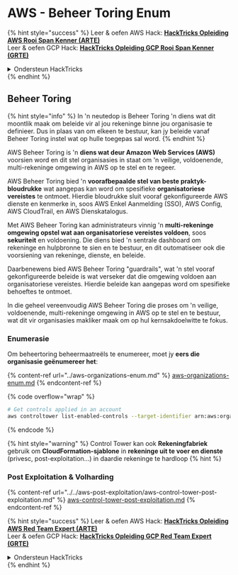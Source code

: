 # AWS - Beheer Toring Enum

{% hint style="success" %}
Leer & oefen AWS Hack: <img src="/.gitbook/assets/image.png" alt="" data-size="line">[**HackTricks Opleiding AWS Rooi Span Kenner (ARTE)**](https://training.hacktricks.xyz/courses/arte)<img src="/.gitbook/assets/image.png" alt="" data-size="line">\
Leer & oefen GCP Hack: <img src="/.gitbook/assets/image (2).png" alt="" data-size="line">[**HackTricks Opleiding GCP Rooi Span Kenner (GRTE)**<img src="/.gitbook/assets/image (2).png" alt="" data-size="line">](https://training.hacktricks.xyz/courses/grte)

<details>

<summary>Ondersteun HackTricks</summary>

* Kontroleer die [**inskrywingsplanne**](https://github.com/sponsors/carlospolop)!
* **Sluit aan by die** 💬 [**Discord groep**](https://discord.gg/hRep4RUj7f) of die [**telegram groep**](https://t.me/peass) of **volg** ons op **Twitter** 🐦 [**@hacktricks\_live**](https://twitter.com/hacktricks\_live)**.**
* **Deel hacktruuks deur PRs in te dien by die** [**HackTricks**](https://github.com/carlospolop/hacktricks) en [**HackTricks Cloud**](https://github.com/carlospolop/hacktricks-cloud) github-opslag.

</details>
{% endhint %}

## Beheer Toring

{% hint style="info" %}
In 'n neutedop is Beheer Toring 'n diens wat dit moontlik maak om beleide vir al jou rekeninge binne jou organisasie te definieer. Dus in plaas van om elkeen te bestuur, kan jy beleide vanaf Beheer Toring instel wat op hulle toegepas sal word.
{% endhint %}

AWS Beheer Toring is 'n **diens wat deur Amazon Web Services (AWS)** voorsien word en dit stel organisasies in staat om 'n veilige, voldoenende, multi-rekeninge omgewing in AWS op te stel en te regeer.

AWS Beheer Toring bied 'n **voorafbepaalde stel van beste praktyk-bloudrukke** wat aangepas kan word om spesifieke **organisatoriese vereistes** te ontmoet. Hierdie bloudrukke sluit vooraf gekonfigureerde AWS dienste en kenmerke in, soos AWS Enkel Aanmelding (SSO), AWS Config, AWS CloudTrail, en AWS Dienskatalogus.

Met AWS Beheer Toring kan administrateurs vinnig 'n **multi-rekeninge omgewing opstel wat aan organisatoriese vereistes voldoen**, soos **sekuriteit** en voldoening. Die diens bied 'n sentrale dashboard om rekeninge en hulpbronne te sien en te bestuur, en dit outomatiseer ook die voorsiening van rekeninge, dienste, en beleide.

Daarbenewens bied AWS Beheer Toring "guardrails", wat 'n stel vooraf gekonfigureerde beleide is wat verseker dat die omgewing voldoen aan organisatoriese vereistes. Hierdie beleide kan aangepas word om spesifieke behoeftes te ontmoet.

In die geheel vereenvoudig AWS Beheer Toring die proses om 'n veilige, voldoenende, multi-rekeninge omgewing in AWS op te stel en te bestuur, wat dit vir organisasies makliker maak om op hul kernsakdoelwitte te fokus.

### Enumerasie

Om beheertoring beheermaatreëls te enumereer, moet jy **eers die organisasie geënumereer het**:

{% content-ref url="../aws-organizations-enum.md" %}
[aws-organizations-enum.md](../aws-organizations-enum.md)
{% endcontent-ref %}

{% code overflow="wrap" %}
```bash
# Get controls applied in an account
aws controltower list-enabled-controls --target-identifier arn:aws:organizations::<acc_id>:ou/<ou-id>
```
{% endcode %}

{% hint style="warning" %}
Control Tower kan ook **Rekeningfabriek** gebruik om **CloudFormation-sjablone** in **rekeninge uit te voer en dienste** (privesc, post-exploitation...) in daardie rekeninge te hardloop
{% hint %}

### Post Exploitation & Volharding

{% content-ref url="../../aws-post-exploitation/aws-control-tower-post-exploitation.md" %}
[aws-control-tower-post-exploitation.md](../../aws-post-exploitation/aws-control-tower-post-exploitation.md)
{% endcontent-ref %}

{% hint style="success" %}
Leer & oefen AWS Hack: <img src="/.gitbook/assets/image.png" alt="" data-size="line">[**HackTricks Opleiding AWS Red Team Expert (ARTE)**](https://training.hacktricks.xyz/courses/arte)<img src="/.gitbook/assets/image.png" alt="" data-size="line">\
Leer & oefen GCP Hack: <img src="/.gitbook/assets/image (2).png" alt="" data-size="line">[**HackTricks Opleiding GCP Red Team Expert (GRTE)**<img src="/.gitbook/assets/image (2).png" alt="" data-size="line">](https://training.hacktricks.xyz/courses/grte)

<details>

<summary>Ondersteun HackTricks</summary>

* Kontroleer die [**inskrywingsplanne**](https://github.com/sponsors/carlospolop)!
* **Sluit aan by die** 💬 [**Discord-groep**](https://discord.gg/hRep4RUj7f) of die [**telegram-groep**](https://t.me/peass) of **volg** ons op **Twitter** 🐦 [**@hacktricks\_live**](https://twitter.com/hacktricks\_live)**.**
* **Deel hacktruuks deur PR's in te dien by die** [**HackTricks**](https://github.com/carlospolop/hacktricks) en [**HackTricks Cloud**](https://github.com/carlospolop/hacktricks-cloud) github-opslag.

</details>
{% endhint %}
